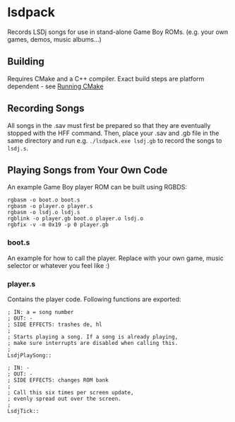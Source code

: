 # lsdpack

Records LSDj songs for use in stand-alone Game Boy ROMs. (e.g. your own games, demos, music albums...)

## Building

Requires CMake and a C++ compiler. Exact build steps are platform dependent - see [Running CMake](https://cmake.org/runningcmake/)

## Recording Songs

All songs in the .sav must first be prepared so that they are eventually stopped with the HFF command. Then, place your .sav and .gb file in the same directory and run e.g. `./lsdpack.exe lsdj.gb` to record the songs to `lsdj.s`.

## Playing Songs from Your Own Code

An example Game Boy player ROM can be built using RGBDS:

    rgbasm -o boot.o boot.s
    rgbasm -o player.o player.s
    rgbasm -o lsdj.o lsdj.s
    rgblink -o player.gb boot.o player.o lsdj.o
    rgbfix -v -m 0x19 -p 0 player.gb

### boot.s

An example for how to call the player. Replace with
your own game, music selector or whatever you feel like :)

### player.s

Contains the player code. Following functions are exported:

    ; IN: a = song number
    ; OUT: -
    ; SIDE EFFECTS: trashes de, hl
    ;
    ; Starts playing a song. If a song is already playing,
    ; make sure interrupts are disabled when calling this.
    ;
    LsdjPlaySong::

    ; IN: -
    ; OUT: -
    ; SIDE EFFECTS: changes ROM bank
    ;
    ; Call this six times per screen update,
    ; evenly spread out over the screen.
    ;
    LsdjTick::
